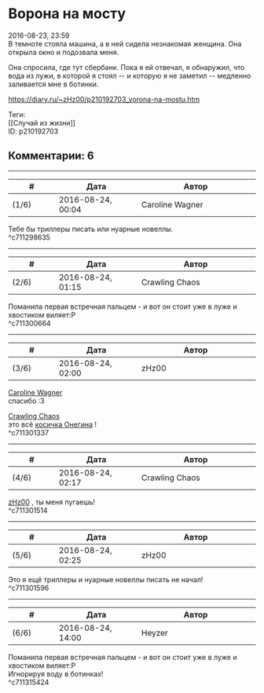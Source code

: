 Ворона на мосту
===============

  
2016-08-23, 23:59  
 В темноте стояла машина, а в ней сидела незнакомая женщина. Она открыла окно и подозвала меня.   
   
 Она спросила, где тут сбербанк. Пока я ей отвечал, я обнаружил, что вода из лужи, в которой я стоял -- и которую я не заметил -- медленно заливается мне в ботинки.   
  
<https://diary.ru/~zHz00/p210192703_vorona-na-mostu.htm>  
  
Теги:  
[[Случай из жизни]]  
ID: p210192703  


Комментарии: 6
--------------

  


---



|         #         |              Дата              |                     Автор                     |           ID           |
| --- | --- | --- | --- |
| (1/6) | 2016-08-24, 00:04 | Caroline Wagner | c711298635 |

  
 Тебе бы триллеры писать или нуарные новеллы.   
 ^c711298635

---



|         #         |              Дата              |                     Автор                     |           ID           |
| --- | --- | --- | --- |
| (2/6) | 2016-08-24, 01:15 | Crawling Chaos | c711300664 |

  
 Поманила первая встречная пальцем - и вот он стоит уже в луже и хвостиком виляет:Р   
 ^c711300664

---



|         #         |              Дата              |                     Автор                     |           ID           |
| --- | --- | --- | --- |
| (3/6) | 2016-08-24, 02:00 | zHz00 | c711301337 |

  
  [Caroline Wagner](http://docgoldenhand.diary.ru "\"Полет - это когда не падают\" © zHz")    
 спасибо :3   
   
  [Crawling Chaos](http://degozaru.diary.ru "de gozaru")    
 это всё  [косичка Онегина](http://evo-lutio.livejournal.com/343687.html)  !   
 ^c711301337

---



|         #         |              Дата              |                     Автор                     |           ID           |
| --- | --- | --- | --- |
| (4/6) | 2016-08-24, 02:17 | Crawling Chaos | c711301514 |

  
  [zHz00](https://zHz00.diary.ru "Untitled")  , ты меня пугаешь!   
 ^c711301514

---



|         #         |              Дата              |                     Автор                     |           ID           |
| --- | --- | --- | --- |
| (5/6) | 2016-08-24, 02:25 | zHz00 | c711301596 |

  
 Это я ещё триллеры и нуарные новеллы писать не начал!   
 ^c711301596

---



|         #         |              Дата              |                     Автор                     |           ID           |
| --- | --- | --- | --- |
| (6/6) | 2016-08-24, 14:00 | Heyzer | c711315424 |

  
  Поманила первая встречная пальцем - и вот он стоит уже в луже и хвостиком виляет:Р    
 Игнорируя воду в ботинках!   
 ^c711315424